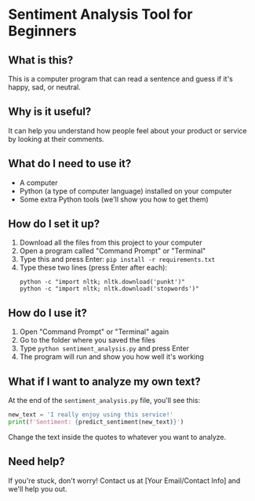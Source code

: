 # Sentiment Analysis Tool for Beginners

## What is this?
This is a computer program that can read a sentence and guess if it's happy, sad, or neutral.

## Why is it useful?
It can help you understand how people feel about your product or service by looking at their comments.

## What do I need to use it?
- A computer
- Python (a type of computer language) installed on your computer
- Some extra Python tools (we'll show you how to get them)

## How do I set it up?
1. Download all the files from this project to your computer
2. Open a program called "Command Prompt" or "Terminal"
3. Type this and press Enter: `pip install -r requirements.txt`
4. Type these two lines (press Enter after each):
   ```
   python -c "import nltk; nltk.download('punkt')"
   python -c "import nltk; nltk.download('stopwords')"
   ```

## How do I use it?
1. Open "Command Prompt" or "Terminal" again
2. Go to the folder where you saved the files
3. Type `python sentiment_analysis.py` and press Enter
4. The program will run and show you how well it's working

## What if I want to analyze my own text?
At the end of the `sentiment_analysis.py` file, you'll see this:
```python
new_text = 'I really enjoy using this service!'
print(f'Sentiment: {predict_sentiment(new_text)}')
```
Change the text inside the quotes to whatever you want to analyze.

## Need help?
If you're stuck, don't worry! Contact us at [Your Email/Contact Info] and we'll help you out.

